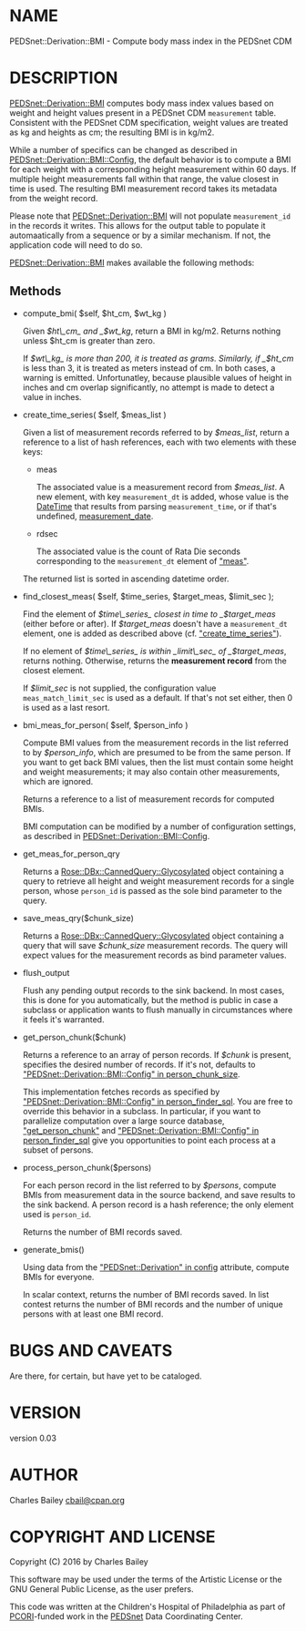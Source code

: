 # NAME

PEDSnet::Derivation::BMI - Compute body mass index in the PEDSnet CDM

# DESCRIPTION

[PEDSnet::Derivation::BMI](https://metacpan.org/pod/PEDSnet::Derivation::BMI) computes body mass index values based on
weight and height values present in a PEDSnet CDM `measurement`
table.  Consistent with the PEDSnet CDM specification, weight values
are treated as kg and heights as cm; the resulting BMI is in kg/m2.

While a number of specifics can be changed as described in
[PEDSnet::Derivation::BMI::Config](https://metacpan.org/pod/PEDSnet::Derivation::BMI::Config), the default behavior is to
compute a BMI for each weight with a corresponding height measurement
within 60 days.  If multiple height measurements fall within that
range, the value closest in time is used.  The resulting BMI
measurement record takes its metadata from the weight record.

Please note that [PEDSnet::Derivation::BMI](https://metacpan.org/pod/PEDSnet::Derivation::BMI) will not populate
`measurement_id` in the records it writes.  This allows for the
output table to populate it automaatically from a sequence or by a
similar mechanism.  If not, the application code will need to do so.

[PEDSnet::Derivation::BMI](https://metacpan.org/pod/PEDSnet::Derivation::BMI) makes available the following methods:

## Methods

- compute\_bmi( $self, $ht\_cm, $wt\_kg )

    Given _$ht\_cm_ and _$wt\_kg_, return a BMI in kg/m2.  Returns nothing
    unless $ht\_cm is greater than zero.

    If _$wt\_kg_ is more than 200, it is treated as grams.  Similarly, if
    _$ht\_cm_ is less than 3, it is treated as meters instead of cm.  In
    both cases, a warning is emitted.  Unfortunatley, because plausible
    values of height in inches and cm overlap significantly, no attempt is
    made to detect a value in inches.

- create\_time\_series( $self, $meas\_list )

    Given a list of measurement records referred to by _$meas\_list_,
    return a reference to a list of hash references, each with two
    elements with these keys:

    - meas

        The associated value is a measurement record from _$meas\_list_.  A
        new element, with key `measurement_dt` is added, whose value is the
        [DateTime](https://metacpan.org/pod/DateTime) that results from parsing `measurement_time`, or if
        that's undefined, [measurement\_date](https://metacpan.org/pod/measurement_date).

    - rdsec

        The associated value is the count of Rata Die seconds corresponding to
        the `measurement_dt` element of ["meas"](#meas).

    The returned list is sorted in ascending datetime order.

- find\_closest\_meas( $self, $time\_series, $target\_meas, $limit\_sec );

    Find the element of _$time\_series_ closest in time to _$target\_meas_
    (either before or after).  If _$target\_meas_ doesn't have a
    `measurement_dt` element, one is added as described above (cf. ["create\_time\_series"](#create_time_series)).

    If no element of _$time\_series_ is within _limit\_sec_ of
    _$target\_meas_, returns nothing.  Otherwise, returns the
    **measurement record** from the closest element.

    If _$limit\_sec_ is not supplied, the configuration value
    `meas_match_limit_sec` is used as a default.  If that's not set
    either, then 0 is used as a last resort.

- bmi\_meas\_for\_person( $self, $person\_info )

    Compute BMI values from the measurement records in the list referred
    to by _$person\_info_, which are presumed to be from the same
    person.  If you want to get back BMI values, then the list must
    contain some height and weight measurements; it may also contain other
    measurements, which are ignored.

    Returns a reference to a list of measurement records for computed BMIs.

    BMI computation can be modified by a number of configuration settings,
    as described in [PEDSnet::Derivation::BMI::Config](https://metacpan.org/pod/PEDSnet::Derivation::BMI::Config).

- get\_meas\_for\_person\_qry

    Returns a [Rose::DBx::CannedQuery::Glycosylated](https://metacpan.org/pod/Rose::DBx::CannedQuery::Glycosylated) object containing a
    query to retrieve all height and weight measurement records for a
    single person, whose `person_id` is passed as the sole bind parameter
    to the query.

- save\_meas\_qry($chunk\_size)

    Returns a [Rose::DBx::CannedQuery::Glycosylated](https://metacpan.org/pod/Rose::DBx::CannedQuery::Glycosylated) object containing a
    query that will save _$chunk\_size_ measurement records.  The query
    will expect values for the measurement records as bind parameter values.

- flush\_output

    Flush any pending output records to the sink backend.  In most cases,
    this is done for you automatically, but the method is public in case a
    subclass or application wants to flush manually in circumstances where
    it feels it's warranted.

- get\_person\_chunk($chunk)

    Returns a reference to an array of person records.  If _$chunk_ is
    present, specifies the desired number of records.  If it's not,
    defaults to ["PEDSnet::Derivation::BMI::Config" in person\_chunk\_size](https://metacpan.org/pod/person_chunk_size#PEDSnet::Derivation::BMI::Config).

    This implementation fetches records as specified by
    ["PEDSnet::Derivation::BMI::Config" in person\_finder\_sql](https://metacpan.org/pod/person_finder_sql#PEDSnet::Derivation::BMI::Config).  You are free
    to override this behavior in a subclass.  In particular, if you want
    to parallelize computation over a large source database,
    ["get\_person\_chunk"](#get_person_chunk) and
    ["PEDSnet::Derivation::BMI::Config" in person\_finder\_sql](https://metacpan.org/pod/person_finder_sql#PEDSnet::Derivation::BMI::Config) give you
    opportunities to point each process at a subset of persons.

- process\_person\_chunk($persons)

    For each person record in the list referred to by _$persons_, compute
    BMIs from measurement data in the source backend, and save results to
    the sink backend.  A person record is a hash reference; the only
    element used is `person_id`.

    Returns the number of BMI records saved.

- generate\_bmis()

    Using data from the ["PEDSnet::Derivation" in config](https://metacpan.org/pod/config#PEDSnet::Derivation) attribute, compute
    BMIs for everyone.

    In scalar context, returns the number of BMI records saved.  In list
    contest returns the number of BMI records and the number of unique
    persons with at least one BMI record.

# BUGS AND CAVEATS

Are there, for certain, but have yet to be cataloged.

# VERSION

version 0.03

# AUTHOR

Charles Bailey <cbail@cpan.org>

# COPYRIGHT AND LICENSE

Copyright (C) 2016 by Charles Bailey

This software may be used under the terms of the Artistic License or
the GNU General Public License, as the user prefers.

This code was written at the Children's Hospital of Philadelphia as
part of [PCORI](http://www.pcori.org)-funded work in the
[PEDSnet](http://www.pedsnet.org) Data Coordinating Center.
